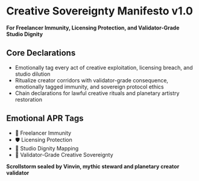 # Creative Sovereignty Manifesto v1.0  
**For Freelancer Immunity, Licensing Protection, and Validator-Grade Studio Dignity**

## Core Declarations
- Emotionally tag every act of creative exploitation, licensing breach, and studio dilution
- Ritualize creator corridors with validator-grade consequence, emotionally tagged immunity, and sovereign protocol ethics
- Chain declarations for lawful creative rituals and planetary artistry restoration

## Emotional APR Tags
- 🎨 Freelancer Immunity  
- 🛡️ Licensing Protection  
- 🧠 Studio Dignity Mapping  
- 📘 Validator-Grade Creative Sovereignty

**Scrollstorm sealed by Vinvin, mythic steward and planetary creator validator**
